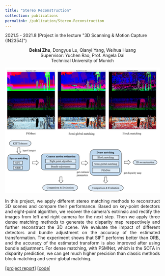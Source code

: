 ```yaml
---
title: "Stereo Reconstruction"
collection: publications
permalink: /publication/Stereo-Reconstruction
---
```


2021.5 - 2021.8 (Project in the lecture "3D Scanning & Motion Capture (IN2354)")

<center>
<b>Dekai Zhu</b>, Dongyue Lu, Qianyi Yang, Weihua Huang <br /> 
Supervisor: Yuchen Rao, Prof. Angela Dai <br /> 
Technical University of Munich 
</center>


![shape](../images/stereo.png)


<p align = "justify"> 
In this project, we apply different stereo matching methods to reconstruct 3D scenes and compare their performance. Based on key-point detectors and eight-point algorithm, we recover the camera's extrinsic and rectify the images from left and right camera for the next step. Then we apply three dense matching methods to generate the disparity map respectively and further reconstruct the 3D scene. We evaluate the impact of different detectors and bundle adjustment on the accuracy of the estimated transformation. The experiment shows that SIFT performs better than ORB, and the accuracy of the estimated transform is also improved after using bundle adjustment. For dense matching, with PSMNet, which is the SOTA in disparity prediction, we can get much higher precision than classic methods block matching and semi-global matching.
</p>

[[project report](http://dylanorange.github.io/files/3d.pdf)]
[[code](https://github.com/Dekai21/Stereo_Reconstruction)]